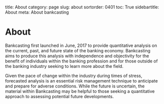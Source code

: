 ﻿title: About
category: page
slug: about
sortorder: 0401
toc: True
sidebartitle: About
meta: About bankcasting

# About

Bankcasting first launched in June, 2017 to provide quantitative analysis on the current, past, and future state of the banking economy. Bankcasting aims to produce this analysis with independence and objectivity for the benefit of individuals within the banking profession and for those outside of the banking industry seeking to learn more about the field.

Given the pace of change within the industry during times of stress, forecasted analysis is an essential risk management technique to anticipate and prepare for adverse conditions. While the future is uncertain, the material within Bankcasting may be helpful to those seeking a quantitative approach to assessing potential future developments.